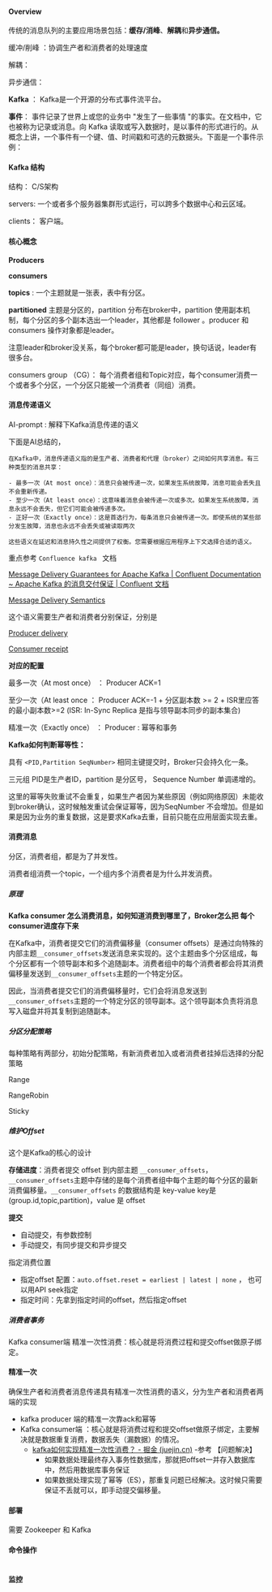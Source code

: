  
 #### Overview

传统的消息队列的主要应用场景包括：**缓存/消峰**、**解耦**和**异步通信。**

缓冲/削峰 ：协调生产者和消费者的处理速度

解耦： 

异步通信： 



**Kafka** ： Kafka是一个开源的分布式事件流平台。

**事件**： 事件记录了世界上或您的业务中 "发生了一些事情 "的事实。在文档中，它也被称为记录或消息。向 Kafka 读取或写入数据时，是以事件的形式进行的。从概念上讲，一个事件有一个键、值、时间戳和可选的元数据头。下面是一个事件示例：

#### Kafka 结构

结构： C/S架构

servers: 一个或者多个服务器集群形式运行，可以跨多个数据中心和云区域。

clients： 客户端。



#### 核心概念

**Producers** 

**consumers** 

**topics** : 一个主题就是一张表，表中有分区。

**partitioned** 主题是分区的，partition 分布在broker中，partition 使用副本机制，每个分区的多个副本选出一个leader，其他都是 follower 。producer 和 consumers 操作对象都是leader。

注意leader和broker没关系，每个broker都可能是leader，换句话说，leader有很多台。

consumers group （CG）： 每个消费者组和Topic对应，每个consumer消费一个或者多个分区，一个分区只能被一个消费者（同组）消费。



#### 消息传递语义

AI-prompt : 解释下Kafka消息传递的语义

下面是AI总结的，

```
在Kafka中，消息传递语义指的是生产者、消费者和代理（broker）之间如何共享消息。有三种类型的消息共享：

- 最多一次（At most once）：消息只会被传递一次，如果发生系统故障，消息可能会丢失且不会重新传递。
- 至少一次（At least once）：这意味着消息会被传递一次或多次。如果发生系统故障，消息永远不会丢失，但它们可能会被传递多次。
- 正好一次（Exactly once）：这是首选行为，每条消息只会被传递一次。即使系统的某些部分发生故障，消息也永远不会丢失或被读取两次

这些语义在延迟和消息持久性之间提供了权衡。您需要根据应用程序上下文选择合适的语义。
```

重点参考 `Confluence kafka ` 文档 

[Message Delivery Guarantees for Apache Kafka | Confluent Documentation ~ Apache Kafka 的消息交付保证 | Confluent 文档](https://docs.confluent.io/kafka/design/delivery-semantics.html)

[Message Delivery Semantics](https://kafka.apache.org/20/documentation.html#semantics)



这个语义需要生产者和消费者分别保证，分别是

[Producer delivery](https://docs.confluent.io/kafka/design/delivery-semantics.html#producer-delivery)

[Consumer receipt](https://docs.confluent.io/kafka/design/delivery-semantics.html#consumer-receipt)



**对应的配置**

最多一次（At most once） ： Producer ACK=1

至少一次（At least once  ： Producer ACK=-1 + 分区副本数 >= 2 + ISR里应答的最小副本数>=2  (ISR: In-Sync Replica 是指与领导副本同步的副本集合)

精准一次（Exactly once） ：  Producer :  幂等和事务

**Kafka如何判断幂等性：**

具有 `<PID,Partition SeqNumber>`  相同主键提交时，Broker只会持久化一条。

三元组 PID是生产者ID，partition 是分区号， Sequence Number 单调递增的。

这里的幂等失败重试不会重复，如果生产者因为某些原因（例如网络原因）未能收到broker确认，这时候触发重试会保证幂等，因为SeqNumber 不会增加。但是如果是因为业务的重复数据，这是要求Kafka去重，目前只能在应用层面实现去重。



#### 消费消息

分区，消费者组，都是为了并发性。

消费者组消费一个topic，一个组内多个消费者是为什么并发消费。



##### 原理

**Kafka consumer 怎么消费消息，如何知道消费到哪里了，Broker怎么把 每个consumer进度存下来**

在Kafka中，消费者提交它们的消费偏移量（consumer offsets）是通过向特殊的内部主题`__consumer_offsets`发送消息来实现的。这个主题由多个分区组成，每个分区都有一个领导副本和多个追随副本。消费者组中的每个消费者都会将其消费偏移量发送到`__consumer_offsets`主题的一个特定分区。

因此，当消费者提交它们的消费偏移量时，它们会将消息发送到`__consumer_offsets`主题的一个特定分区的领导副本。这个领导副本负责将消息写入磁盘并将其复制到追随副本。





##### 分区分配策略

每种策略有两部分，初始分配策略，有新消费者加入或者消费者挂掉后选择的分配策略

Range

RangeRobin

Sticky



##### 维护Offset

这个是Kafka的核心的设计

**存储进度**：消费者提交 offset 到内部主题 `__consumer_offsets`，`__consumer_offsets`主题中存储的是每个消费者组中每个主题的每个分区的最新消费偏移量。`__consumer_offsets` 的数据结构是 key-value key是 (group.id,topic,partition)，value 是 offset



**提交**

- 自动提交，有参数控制
- 手动提交，有同步提交和异步提交



指定消费位置

- 指定offset 配置：`auto.offset.reset = earliest | latest | none`  ， 也可以用API seek指定
- 指定时间：先拿到指定时间的offset，然后指定offset



##### 消费者事务

Kafka consumer端 精准一次性消费：核心就是将消费过程和提交offset做原子绑定。



#### 精准一次

确保生产者和消费者消息传递具有精准一次性消费的语义，分为生产者和消费者两端的实现

- kafka producer 端的精准一次靠ack和幂等
- Kafka consumer端 ：核心就是将消费过程和提交offset做原子绑定，主要解决就是数据重复消费，数据丢失（漏数据）的情况。
	- [kafka如何实现精准一次性消费？ - 掘金 (juejin.cn)](https://juejin.cn/post/7002169135908012062) -参考 【问题解决】
		- 如果数据处理最终存入事务性数据库，那就把offset一并存入数据库中，然后用数据库事务保证
		- 如果数据处理实现了幂等（ES），那重复问题已经解决。这时候只需要保证不丢就可以，即手动提交偏移量。



#### 部署

需要 Zookeeper 和 Kafka






#### 命令操作

```bash

```

#### 监控



